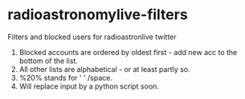 # radioastronomylive-filters
Filters and blocked users for radioastronlive twitter

1. Blocked accounts are ordered by oldest first - add new acc to the bottom of the list.
2. All other lists are alphabetical - or at least partly so.
3. %20% stands for ' ' /space.
4. Will replace input by a python script soon.

